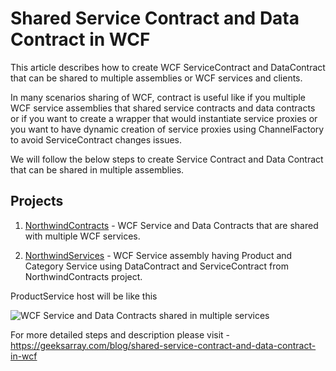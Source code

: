 # Shared Service Contract and Data Contract in WCF

This article describes how to create WCF ServiceContract and DataContract that can be shared to multiple assemblies or WCF services and clients. 

In many scenarios sharing of WCF, contract is useful like if you multiple WCF service assemblies that shared service contracts and data contracts or if you want to create a wrapper that would instantiate service proxies or you want to have dynamic creation of service proxies using ChannelFactory to avoid ServiceContract changes issues.

We will follow the below steps to create Service Contract and Data Contract that can be shared in multiple assemblies.

## Projects

1. [NorthwindContracts](https://github.com/geeksarray/shared-service-contract-and-data-contract-in-wcf/tree/main/NorthwindDynamicProxy/NorthwindContracts) - WCF Service and Data Contracts that are shared with multiple WCF services.

1. [NorthwindServices](https://github.com/geeksarray/shared-service-contract-and-data-contract-in-wcf/tree/main/NorthwindDynamicProxy/NorthwindServices) - WCF Service assembly having Product and Category Service using DataContract and ServiceContract from NorthwindContracts project.

ProductService host will be like this

![WCF Service and Data Contracts shared in multiple services](https://geeksarray.com/images/blog/ProductService.png)

For more detailed steps and description please visit - https://geeksarray.com/blog/shared-service-contract-and-data-contract-in-wcf
